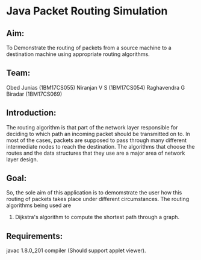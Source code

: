 # Java Packet Routing Simulation

## Aim:
To Demonstrate the routing of packets from a source machine to a destination machine using appropriate routing algorithms.

## Team:
Obed Junias (1BM17CS055)
Niranjan V S (1BM17CS054)
Raghavendra G Biradar (1BM17CS069)

## Introduction:
The routing algorithm is that part of the network layer responsible for deciding to which path an incoming packet should be transmitted on to.
In most of the cases, packets are supposed to pass through many different intermediate nodes to reach the destination.
The algorithms that choose the routes and the data structures that they use are a major area of network layer design.

## Goal:
So, the sole aim of this application is to demomstrate the user how this routing of packets takes place under different circumstances.
The routing algorithms being used are
1. Dijkstra's algorithm to compute the shortest path through a graph.

## Requirements:
javac 1.8.0_201 compiler (Should support applet viewer).

